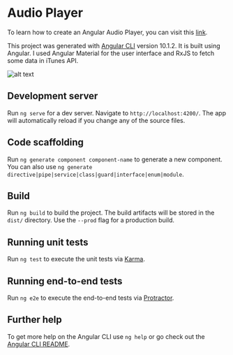 # Audio Player

To learn how to create an Angular Audio Player, you can visit this [link](https://medium.com/javascript-in-plain-english/create-your-own-audio-player-with-angular-f8766ca505ab).

This project was generated with [Angular CLI](https://github.com/angular/angular-cli) version 10.1.2.
It is built using Angular. I used Angular Material for the user interface and RxJS to fetch some data in iTunes API.

![alt text](https://github.com/jvkim/Audio-Player/blob/main/audio-player-preview.png?raw=true)


## Development server

Run `ng serve` for a dev server. Navigate to `http://localhost:4200/`. The app will automatically reload if you change any of the source files.

## Code scaffolding

Run `ng generate component component-name` to generate a new component. You can also use `ng generate directive|pipe|service|class|guard|interface|enum|module`.

## Build

Run `ng build` to build the project. The build artifacts will be stored in the `dist/` directory. Use the `--prod` flag for a production build.

## Running unit tests

Run `ng test` to execute the unit tests via [Karma](https://karma-runner.github.io).

## Running end-to-end tests

Run `ng e2e` to execute the end-to-end tests via [Protractor](http://www.protractortest.org/).

## Further help

To get more help on the Angular CLI use `ng help` or go check out the [Angular CLI README](https://github.com/angular/angular-cli/blob/master/README.md).
